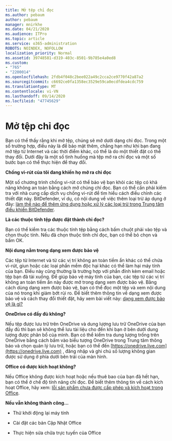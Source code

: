 ```yaml
---
title: Mở tệp chỉ đọc
ms.author: pebaum
author: pebaum
manager: mnirkhe
ms.date: 04/21/2020
ms.audience: ITPro
ms.topic: article
ms.service: o365-administration
ROBOTS: NOINDEX, NOFOLLOW
localization_priority: Normal
ms.assetid: 39748581-d319-403c-8501-9b785e4a0ed8
ms.custom:
- "765"
- "2200014"
ms.openlocfilehash: 2fdb4f048c2bee022a49c2cca2ce9770f42a87a2
ms.sourcegitcommit: c6692ce0fa1358ec3529e59ca0ecdfdea4cdc759
ms.translationtype: MT
ms.contentlocale: vi-VN
ms.lasthandoff: 09/14/2020
ms.locfileid: "47745629"
---
```

# <a name="file-open-read-only"></a>Mở tệp chỉ đọc

Bạn có thể thấy rằng khi mở tệp, chúng sẽ mở dưới dạng chỉ đọc. Trong một số trường hợp, điều này là để bảo mật thêm, chẳng hạn như khi bạn đang mở tệp từ Internet và các thời điểm khác, có thể là do một thiết đặt có thể thay đổi. Dưới đây là một số tình huống mà tệp mở ra chỉ đọc và một số bước bạn có thể thực hiện để thay đổi.
  
 **Chống vi-rút của tôi đang khiến họ mở ra chỉ đọc**
  
Một số chương trình chống vi-rút có thể bảo vệ bạn khỏi các tệp có khả năng không an toàn bằng cách mở chúng chỉ đọc. Bạn có thể cần phải kiểm tra với nhà cung cấp dịch vụ chống vi-rút để tìm hiểu cách điều chỉnh các thiết đặt này. BitDefender, ví dụ, có nội dung về việc thêm loại trừ áp dụng ở đây: [làm thế nào để thêm ứng dụng hoặc xử lý các loại trừ trong Trung tâm điều khiển BitDefender](https://aka.ms/AA6098i).
  
 **Là các thuộc tính tệp được đặt thành chỉ đọc?**
  
Bạn có thể kiểm tra các thuộc tính tệp bằng cách bấm chuột phải vào tệp và chọn thuộc tính. Nếu đã chọn thuộc tính chỉ đọc, bạn có thể bỏ chọn và bấm OK.
  
 **Nội dung nằm trong dạng xem được bảo vệ**
  
Các tệp từ Internet và từ các vị trí không an toàn tiềm ẩn khác có thể chứa vi-rút, giun hoặc các loại phần mềm độc hại khác có thể làm hại máy tính của bạn. Điều này cũng thường là trường hợp với phần đính kèm email hoặc tệp bạn đã tải xuống. Để giúp bảo vệ máy tính của bạn, các tệp từ các vị trí không an toàn tiềm ẩn này được mở trong dạng xem được bảo vệ. Bằng cách dùng dạng xem được bảo vệ, bạn có thể đọc một tệp và xem nội dung của nó trong khi giảm bớt rủi ro. Để biết thêm thông tin về dạng xem được bảo vệ và cách thay đổi thiết đặt, hãy xem bài viết này: [dạng xem được bảo vệ là gì?](https://support.office.com/article/d6f09ac7-e6b9-4495-8e43-2bbcdbcb6653)
  
 **OneDrive có đầy đủ không?**
  
Nếu tệp được lưu trữ trên OneDrive và dung lượng lưu trữ OneDrive của bạn đầy đủ thì bạn sẽ không thể lưu tài liệu cho đến khi bạn ở bên dưới dung lượng được phân bổ của mình. Bạn có thể kiểm tra dung lượng trống trên OneDrive bằng cách bấm vào biểu tượng OneDrive trong Trung tâm thông báo và chọn quản lý lưu trữ, hoặc bạn có thể đến [https://onedrive.live.com](https://onedrive.live.com) , đăng nhập và ghi chú số lượng không gian được sử dụng ở phía dưới bên trái của màn hình.
  
 **Office có được kích hoạt không?**
  
Nếu Office không được kích hoạt hoặc nếu thuê bao của bạn đã hết hạn, bạn có thể ở chế độ tính năng chỉ đọc. Để biết thêm thông tin về cách kích hoạt Office, hãy xem: [lỗi sản phẩm chưa được cấp phép và kích hoạt trong Office](https://support.office.com/article/0d23d3c0-c19c-4b2f-9845-5344fedc4380).
  
 **Nếu vẫn không thành công...**
  
- Thử khởi động lại máy tính
    
- Cài đặt các bản Cập Nhật Office
    
- Thực hiện sửa chữa trực tuyến của Office
    

